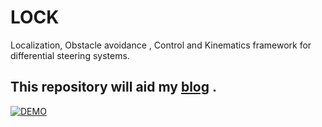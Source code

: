 # LOCK
Localization, Obstacle avoidance , Control and Kinematics framework for differential steering systems.

## This repository will aid my [blog](http://sibisankar.me) .

[![DEMO](http://img.youtube.com/vi/1ySnonQtAqg/0.jpg)](http://www.youtube.com/watch?v=1ySnonQtAqg)


